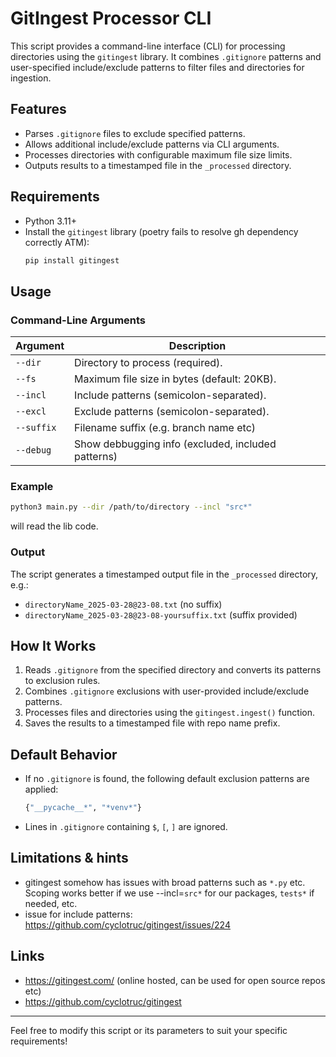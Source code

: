 # GitIngest Processor CLI

This script provides a command-line interface (CLI) for processing directories using the `gitingest` library. It combines `.gitignore` patterns and user-specified include/exclude patterns to filter files and directories for ingestion.

## Features
- Parses `.gitignore` files to exclude specified patterns.
- Allows additional include/exclude patterns via CLI arguments.
- Processes directories with configurable maximum file size limits.
- Outputs results to a timestamped file in the `_processed` directory.

## Requirements
- Python 3.11+
- Install the `gitingest` library (poetry fails to resolve gh dependency correctly ATM):  
  ```bash
  pip install gitingest
  ```

## Usage

### Command-Line Arguments
| Argument   | Description                                 |
|------------|---------------------------------------------|
| `--dir`    | Directory to process (required).            |
| `--fs`     | Maximum file size in bytes (default: 20KB). |
| `--incl`   | Include patterns (semicolon-separated).     |
| `--excl`   | Exclude patterns (semicolon-separated).     |
| `--suffix` | Filename suffix (e.g. branch name etc)      |
| `--debug`  | Show debbugging info (excluded, included patterns) |

### Example
```bash
python3 main.py --dir /path/to/directory --incl "src*"
```
will read the lib code.
### Output
The script generates a timestamped output file in the `_processed` directory, e.g.:
- `directoryName_2025-03-28@23-08.txt` (no suffix)
- `directoryName_2025-03-28@23-08-yoursuffix.txt` (suffix provided)

## How It Works
1. Reads `.gitignore` from the specified directory and converts its patterns to exclusion rules.
2. Combines `.gitignore` exclusions with user-provided include/exclude patterns.
3. Processes files and directories using the `gitingest.ingest()` function.
4. Saves the results to a timestamped file with repo name prefix.

## Default Behavior
- If no `.gitignore` is found, the following default exclusion patterns are applied:
  ```python
  {"__pycache__*", "*venv*"}
  ```
- Lines in `.gitignore` containing `$`, `[`, `]` are ignored.

## Limitations & hints

- gitingest somehow has issues with broad patterns such as `*.py` etc. Scoping works better if we use --incl=`src*` for our packages,
`tests*` if needed, etc.
- issue for include patterns: https://github.com/cyclotruc/gitingest/issues/224

## Links

- https://gitingest.com/ (online hosted, can be used for open source repos etc)
- https://github.com/cyclotruc/gitingest

---

Feel free to modify this script or its parameters to suit your specific requirements!